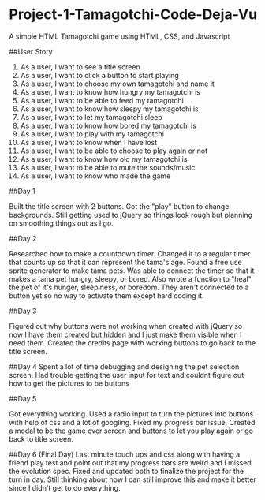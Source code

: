 # Project-1-Tamagotchi-Code-Deja-Vu
A simple HTML Tamagotchi game using HTML, CSS, and Javascript

##User Story

01. As a user, I want to see a title screen
02. As a user, I want to click a button to start playing
03. As a user, I want to choose my own tamagotchi and name it
04. As a user, I want to know how hungry my tamagotchi is 
05. As a user, I want to be able to feed my tamagotchi
06. As a user, I want to know how sleepy my tamagotchi is
07. As a user, I want to let my tamagotchi sleep
08. As a user, I want to know how bored my tamagotchi is
09. As a user, I want to play with my tamagotchi
10. As a user, I want to know when I have lost
11. As a user, I want to be able to choose to play again or not
12. As a user, I want to know how old my tamagotchi is
13. As a user, I want to be able to mute the sounds/music
14. As a user, I want to know who made the game

##Day 1

Built the title screen with 2 buttons. Got the "play" button to change backgrounds.
Still getting used to jQuery so things look rough but planning on smoothing things out as I go.

##Day 2

Researched how to make a countdown timer. Changed it to a regular timer that counts up so that it can represent the tama's age.
Found a free use sprite generator to make tama pets.
Was able to connect the timer so that it makes a tama pet hungry, sleepy, or bored.
Also wrote a function to "heal" the pet of it's hunger, sleepiness, or boredom. They aren't connected to a button yet so no way to activate them except hard coding it.

##Day 3

Figured out why buttons were not working when created with jQuery so now I have them created but hidden and I just make them visible when I need them.
Created the credits page with working buttons to go back to the title screen.

##Day 4
Spent a lot of time debugging and designing the pet selection screen.
Had trouble getting the user input for text and couldnt figure out how to get the pictures to be buttons

##Day 5

Got everything working. Used a radio input to turn the pictures into buttons with help of css and a lot of googling.
Fixed my progress bar issue.
Created a modal to be the game over screen and buttons to let you play again or go back to title screen.

##Day 6 (Final Day)
Last minute touch ups and css along with having a friend play test and point out that my progress bars are weird and I missed the evolution spec.
Fixed and updated both to finalize the project for the turn in day. Still thinking about how I can still improve this and make it better since I didn't get to do everything.